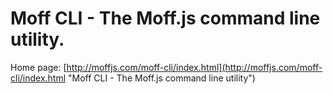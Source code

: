# Moff CLI - The Moff.js command line utility.
Home page: [http://moffjs.com/moff-cli/index.html](http://moffjs.com/moff-cli/index.html "Moff CLI - The Moff.js command line utility")